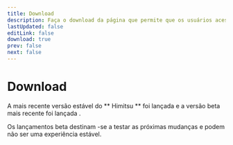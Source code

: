 ```yaml
---
title: Download
description: Faça o download da página que permite que os usuários acessem e instalem a versão mais recente do aplicativo.
lastUpdated: false
editLink: false
download: true
prev: false
next: false
---
```


# Download

A mais recente versão estável do ** Himitsu ** foi lançada **<ReleaseDate type="stable" />** e a versão beta mais recente foi lançada **<ReleaseDate type="beta" />**.

Os lançamentos beta destinam -se a testar as próximas mudanças e podem não ser uma experiência estável.

<DownloadButtons />
<suspense>
<Changelog type="stable"/>
</suspense>